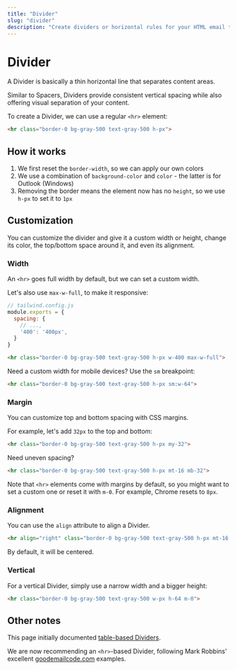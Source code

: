```yaml
---
title: "Divider"
slug: "divider"
description: "Create dividers or horizontal rules for your HTML email template in Maizzle"
---
```


# Divider

A Divider is basically a thin horizontal line that separates content areas.

Similar to Spacers, Dividers provide consistent vertical spacing while also offering visual separation of your content.

To create a Divider, we can use a regular `<hr>` element:

```html
<hr class="border-0 bg-gray-500 text-gray-500 h-px">
```

## How it works

1. We first reset the `border-width`, so we can apply our own colors
2. We use a combination of `background-color` and `color` - the latter is for Outlook (Windows)
3. Removing the border means the element now has no `height`, so we use `h-px` to set it to `1px`

## Customization

You can customize the divider and give it a custom width or height, change its color, the top/bottom space around it, and even its alignment.

### Width

An `<hr>` goes full width by default, but we can set a custom width.

Let's also use `max-w-full`, to make it responsive:

```js
// tailwind.config.js
module.exports = {
  spacing: {
    // ...,
    '400': '400px',
  }
}
```


```html
<hr class="border-0 bg-gray-500 text-gray-500 h-px w-400 max-w-full">
```

Need a custom width for mobile devices? Use the `sm` breakpoint:

```html
<hr class="border-0 bg-gray-500 text-gray-500 h-px sm:w-64">
```

### Margin

You can customize top and bottom spacing with CSS margins.

For example, let's add `32px` to the top and bottom:

```html
<hr class="border-0 bg-gray-500 text-gray-500 h-px my-32">
```

Need uneven spacing?

```html
<hr class="border-0 bg-gray-500 text-gray-500 h-px mt-16 mb-32">
```

<div class="bg-gray-100 border-l-4 border-gradient-b-ocean-light p-4 mb-4 text-md" role="alert">
  <div class="text-gray-600">Note that <code class="shiki-inline">&lt;hr&gt;</code> elements come with margins by default, so you might want to set a custom one or reset it with <code class="shiki-inline">m-0</code>. For example, Chrome resets to <code class="shiki-inline">8px</code>.</div>
</div>

### Alignment

You can use the `align` attribute to align a Divider.

```html
<hr align="right" class="border-0 bg-gray-500 text-gray-500 h-px mt-16 mb-32">
```

By default, it will be centered.

### Vertical

For a vertical Divider, simply use a narrow width and a bigger height:

```html
<hr class="border-0 bg-gray-500 text-gray-500 w-px h-64 m-0">
```

## Other notes

This page initially documented [table-based Dividers](https://github.com/maizzle/docs/blob/5f0d8f04abf5049a1ca6eae542094b9c14f492d8/content/docs/examples/divider.md).

We are now recommending an `<hr>`-based Divider, following Mark Robbins' excellent [goodemailcode.com](https://www.goodemailcode.com/email-code/hr) examples.

